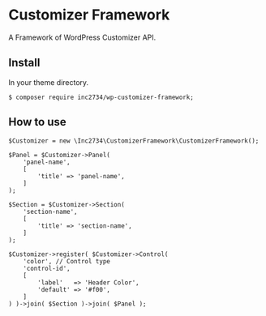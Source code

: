 # Customizer Framework

A Framework of WordPress Customizer API.

## Install

In your theme directory.

```
$ composer require inc2734/wp-customizer-framework;
```

## How to use
```
$Customizer = new \Inc2734\CustomizerFramework\CustomizerFramework();

$Panel = $Customizer->Panel(
	'panel-name',
	[
		'title' => 'panel-name',
	]
);

$Section = $Customizer->Section(
	'section-name',
	[
		'title' => 'section-name',
	]
);

$Customizer->register( $Customizer->Control(
	'color', // Control type
	'control-id',
	[
		'label'   => 'Header Color',
		'default' => '#f00',
	]
) )->join( $Section )->join( $Panel );
```
